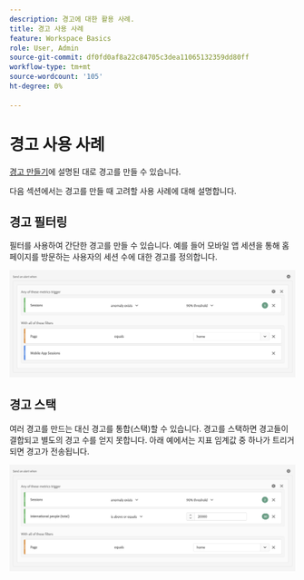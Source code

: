 ```yaml
---
description: 경고에 대한 활용 사례.
title: 경고 사용 사례
feature: Workspace Basics
role: User, Admin
source-git-commit: df0fd0af8a22c84705c3dea11065132359dd80ff
workflow-type: tm+mt
source-wordcount: '105'
ht-degree: 0%

---
```


# 경고 사용 사례

[경고 만들기](/help/components/c-intelligent-alerts/alert-builder.md)에 설명된 대로 경고를 만들 수 있습니다.

다음 섹션에서는 경고를 만들 때 고려할 사용 사례에 대해 설명합니다.

## 경고 필터링

필터를 사용하여 간단한 경고를 만들 수 있습니다. 예를 들어 모바일 앱 세션을 통해 홈 페이지를 방문하는 사용자의 세션 수에 대한 경고를 정의합니다.


![](assets/alerts-example1.png)



## 경고 스택

여러 경고를 만드는 대신 경고를 통합(스택)할 수 있습니다. 경고를 스택하면 경고들이 결합되고 별도의 경고 수를 얻지 못합니다. 아래 예에서는 지표 임계값 중 하나가 트리거되면 경고가 전송됩니다.

![](assets/alerts-example2.png)
